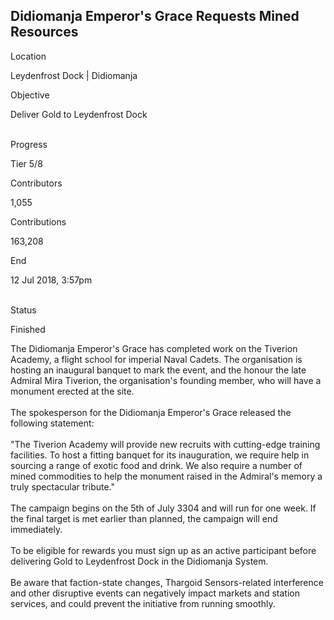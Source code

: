 ## Didiomanja Emperor\'s Grace Requests Mined Resources

Location

Leydenfrost Dock \| Didiomanja

Objective

Deliver Gold to Leydenfrost Dock

\
Progress

Tier 5/8

Contributors

1,055

Contributions

163,208

End

12 Jul 2018, 3:57pm

\
Status

Finished

The Didiomanja Emperor\'s Grace has completed work on the Tiverion
Academy, a flight school for imperial Naval Cadets. The organisation is
hosting an inaugural banquet to mark the event, and the honour the late
Admiral Mira Tiverion, the organisation\'s founding member, who will
have a monument erected at the site.\
\
The spokesperson for the Didiomanja Emperor\'s Grace released the
following statement:\
\
\"The Tiverion Academy will provide new recruits with cutting-edge
training facilities. To host a fitting banquet for its inauguration, we
require help in sourcing a range of exotic food and drink. We also
require a number of mined commodities to help the monument raised in the
Admiral\'s memory a truly spectacular tribute.\"\
\
The campaign begins on the 5th of July 3304 and will run for one week.
If the final target is met earlier than planned, the campaign will end
immediately.\
\
To be eligible for rewards you must sign up as an active participant
before delivering Gold to Leydenfrost Dock in the Didiomanja System.\
\
Be aware that faction-state changes, Thargoid Sensors-related
interference and other disruptive events can negatively impact markets
and station services, and could prevent the initiative from running
smoothly.
